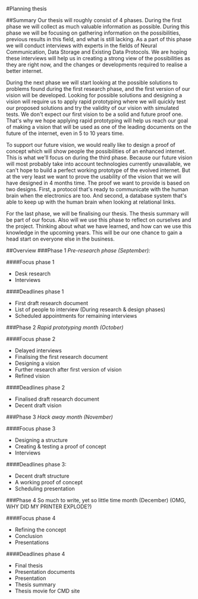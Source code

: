 #Planning thesis

##Summary
Our thesis will roughly consist of 4 phases. During the first phase we will collect as much valuable information as possible. During this phase we will be focusing on gathering information on the possibilities, previous results in this field, and what is still lacking. As a part of this phase we will conduct interviews with experts in the fields of Neural Communication, Data Storage and Existing Data Protocols. We are hoping these interviews will help us in creating a strong view of the possibilities as they are right now, and the changes or developments required to realise a better internet.

During the next phase we will start looking at the possible solutions to problems found during the first research phase, and the first version of our vision will be developed. Looking for possible solutions and designing a vision will require us to apply rapid prototyping where we will quickly test our proposed solutions and try the validity of our vision with simulated tests. We don't expect our first vision to be a solid and future proof one. That's why we hope applying rapid prototyping will help us reach our goal of making a vision that will be used as one of the leading documents on the future of the internet, even in 5 to 10 years time.

To support our future vision, we would really like to design a proof of concept which will show people the possibilities of an enhanced internet. This is what we'll focus on during the third phase. Because our future vision will most probably take into account technologies currently unavailable, we can't hope to build a perfect working prototype of the evolved internet. But at the very least we want to prove the usability of the vision that we will have designed in 4 months time. The proof we want to provide is based on two designs. First, a protocol that's ready to communicate with the human brain when the electronics are too. And second, a database system that's able to keep up with the human brain when looking at relational links.

For the last phase, we will be finalising our thesis. The thesis summary will be part of our focus. Also will we use this phase to reflect on ourselves and the project. Thinking about what we have learned, and how can we use this knowledge in the upcoming years. This will be our one chance to gain a head start on everyone else in the business.

##Overview
###Phase 1
*Pre-research phase (September):*

####Focus phase 1
* Desk research
* Interviews

####Deadlines phase 1
* First draft research document
* List of people to interview (During research & design phases)
* Scheduled appointments for remaining interviews

###Phase 2
*Rapid prototyping month (October)*

####Focus phase 2
* Delayed interviews
* Finalising the first research document
* Designing a vision
* Further research after first version of vision
* Refined vision

####Deadlines phase 2
* Finalised draft research document
* Decent draft vision

###Phase 3
*Hack away month (November)*

####Focus phase 3
* Designing a structure
* Creating & testing a proof of concept
* Interviews

####Deadlines phase 3:
* Decent draft structure
* A working proof of concept
* Scheduling presentation

###Phase 4
So much to write, yet so little time month (December)
(OMG, WHY DID MY PRINTER EXPLODE?) 

####Focus phase 4
* Refining the concept
* Conclusion
* Presentations

####Deadlines phase 4
* Final thesis
* Presentation documents
* Presentation
* Thesis summary
* Thesis movie for CMD site
